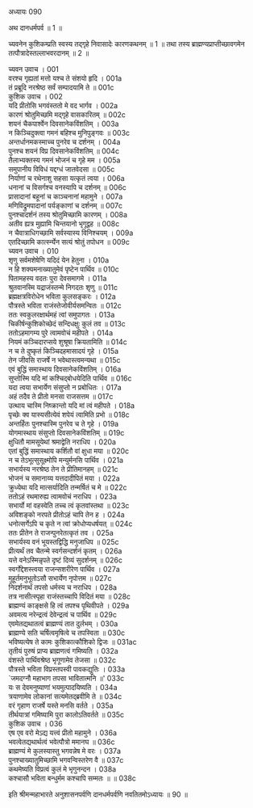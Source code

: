 अध्यायः 090

अथ दानधर्मपर्व ॥ 1 ॥

च्यवनेन कुशिकम्प्रति स्वस्य तद्गृहे निवासादेः कारणकथनम् ॥ 1 ॥ तथा तस्य ब्राह्मण्यप्राप्तीच्छावगमेन तत्पौत्रादेस्तल्लाभवरदानम् ॥ 2 ॥

च्यवन उवाच ।	001  
वरश्च गृह्यतां मत्तो यश्च ते संशयो हृदि ।	001a  
तं प्रब्रूदि नरश्रेष्ठ सर्वं सम्पादयामि ते ॥	001c  
कुशिक उवाच ।	002  
यदि प्रीतोसि भगवंस्ततो मे वद भार्गव ।	002a  
कारणं श्रोतुमिच्छमि मद्गृहे वासकारितम् ॥	002c  
शयनं चैकपार्श्वेन दिवसानेकविंशतिम् ।	003a  
न किञ्चिदुक्त्वा गमनं बहिश्च मुनिपुङ्गवः ॥	003c  
अन्तर्धानमकस्माच्च पुनरेव च दर्शनम् ।	004a  
पुनश्च शयनं विप्र दिवसानेकविंशतिम् ॥	004c  
तैलाभ्यक्तस्य गमनं भोजनं च गृहे मम ।	005a  
समुपानीय विविधं यद्दग्धं जातवेदसा ॥	005c  
निर्याणां च रथेनाशु सहसा यत्कृतं त्वया ।	006a  
धनानां च विसर्गश्च वनस्यापि च दर्शनम् ॥	006c  
प्रासादानां बहूनां च काञ्चनानां महामुने ।	007a  
मणिविद्रुमपादानां पर्यङ्काणां च दर्शनम् ॥	007c  
पुनश्चादर्शनं तस्य श्रोतुमिच्छामि कारणम् ।	008a  
अतीव ह्यत्र मुह्यामि चिन्तयानो भृगूद्वह ॥	008c  
न चैवात्राधिगच्छामि सर्वस्यास्य विनिश्चयम् ।	009a  
एतदिच्छामि कार्त्स्न्येन सत्यं श्रोतुं तपोधन ॥	009c  
च्यवन उवाच ।	010  
शृणु सर्वमशेषेणि यदिदं येन हेतुना ।	010a  
न हि शक्यमनाख्यातुमेवं पृष्टेन पार्थिव ॥	010c  
पितामहस्य वदतः पुरा देवसमागमे ।	011a  
श्रुतवानस्मि यद्राजंस्तन्मे निगदतः शृणु ॥	011c  
ब्रह्मक्षत्रविरोधेन भविता कुलसङ्करः ।	012a  
पौत्रस्ते भविता राजंस्तेजोवीर्यसमन्वितः ॥	012c  
ततः स्वकुलरक्षार्थमहं त्वां समुपागतः ।	013a  
चिकीर्षन्कुशिकोच्छेदं सन्दिधक्षुः कुलं तव ॥	013c  
ततोऽहमागम्य पुरे त्वामवोचं महीपते ।	014a  
नियमं कञ्चिदारप्सये शुश्रूषा क्रियतामिति ॥	014c  
न च ते दुष्कृतं किञ्चिदहमासादयं गृहे ।	015a  
तेन जीवसि राजर्षे न भवेथास्त्वमन्यथा ॥	015c  
एवं बुद्धिं समास्थाय दिवसानेकविंशतिम् ।	016a  
सुप्तोस्मि यदि मां कश्चिद्बोधयेदिति पार्थिव ॥	016c  
यदा त्वया सभार्येण संसुप्तो न प्रबोधितः ।	017a  
अहं तदैव ते प्रीतो मनसा राजसत्तम ॥	017c  
उत्थाय चास्मि निष्क्रान्तो यदि मां त्वं महीपते ।	018a  
पृच्छेः क्व यास्यसीत्येवं शपेयं त्वामिति प्रभो ॥	018c  
अन्तर्हितः पुनश्चास्मि पुनरेव च ते गृहे ।	019a  
योगमास्थाय संसुप्तो दिवसानेकविंशतिम् ॥	019c  
क्षुधितौ मामसूयेथां श्रमाद्वेति नराधिप ।	020a  
एतां बुद्धिं समास्थाय कर्शितौ वां क्षुधा मया ॥	020c  
न च तेऽभूत्सुसूक्ष्मोपि मन्युर्मनसि पार्थिव ।	021a  
सभार्यस्य नरश्रेष्ठ तेन ते प्रीतिमानहम् ॥	021c  
भोजनं च समानाय्य यत्तदादीपितं मया ।	022a  
क्रुध्येथा यदि मात्सर्यादिति तन्मर्षितं च मे ॥	022c  
ततोऽहं रथमारुह्य त्वामवोचं नराधिप ।	023a  
सभार्यो मां वहस्वेति तच्च त्वं कृतवांस्तथा ॥	023c  
अविशङ्को नरपते प्रीतोऽहं चापि तेन ह ।	024a  
धनोत्सर्गेऽपि च कृते न त्वां क्रोधोप्यधर्षयत् ॥	024c  
ततः प्रीतेन ते राजन्पुनरेतत्कृतं तव ।	025a  
सभार्यस्य वनं भूयस्तद्विद्धि मनुजाधिप ॥	025c  
प्रीत्यर्थं तव चैतन्मे स्वर्गसन्दर्शनं कृतम् ।	026a  
यत्ते वनेऽस्मिन्नृपते दृष्टं दिव्यं सुदर्शनम् ॥	026c  
स्वर्गोद्देशस्त्वया राजन्सशरीरेण पार्थिव ।	027a  
मुहूर्तमनुभूतोऽसौ सभार्येण नृपोत्तम ॥	027c  
निदर्शनार्थं तपसो धर्मस्य च नराधिप ।	028a  
तत्र नासीत्स्पृहा राजंस्तच्चापि विदितं मया ॥	028c  
ब्राह्मण्यं काङ्क्षसे हि त्वं तपश्च पृथिवीपते ।	029a  
अवमत्य नरेन्द्रत्वं देवेन्द्रत्वं च पार्थिव ॥	029c  
एवमेतद्यथातत्वं ब्राह्मण्यं तात दुर्लभम् ।	030a  
ब्राह्मण्ये सति चर्षित्वमृषित्वे च तपस्विता ॥	030c  
भविष्यत्येष ते कामः कुशिकात्कौशिको द्विजः ॥	031ac  
तृतीयं पुरुषं प्राप्य ब्राह्मणत्वं गमिष्यति ।	032a  
वंशस्ते पार्थिवश्रेष्ठ भृगूणामेव तेजसा ॥	032c  
पौत्रस्ते भविता विप्रस्तपस्वी पावकद्युतिः ।	033a  
`जमदग्नौ महाभाग तपसा भावितात्मनि ॥'	033c  
यः स देवमनुष्याणां भयमुत्पादयिष्यति ।	034a  
त्रयाणामेव लोकानां सत्यमेतद्ब्रवीमि ते ॥	034c  
वरं गृहाण राजर्षे यस्ते मनसि वर्तते ।	035a  
तीर्थयात्रां गमिष्यामि पुरा कालोऽतिवर्तते ॥	035c  
कुशिक उवाच ।	036  
एष एव वरो मेऽद्य यत्त्वं प्रीतो महामुने ।	036a  
भवत्वेतद्यथार्थत्वं भवेत्पौत्रो ममानघ ॥	036c  
ब्राह्मण्यं मे कुलस्यास्तु भगवन्नेष मे वरः ।	037a  
पुनश्चाख्यातुमिच्छामि भगवन्विस्तरेण वै ॥	037c  
कथमेष्यति विप्रत्वं कुलं मे भृगुनन्दन ।	038a  
कश्चासौ भविता बन्धुर्मम कश्चापि सम्मतः ॥ ॥	038c  

इति श्रीमन्महाभारते अनुशासनपर्वणि दानधर्मपर्वणि नवतितमोऽध्यायः ॥ 90 ॥
